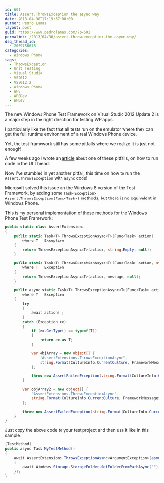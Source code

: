 ```yaml
---
id: 601
title: Assert.ThrowsException the async way
date: 2013-04-30T17:19:37+00:00
author: Pedro Lamas
layout: post
guid: https://www.pedrolamas.com/?p=601
permalink: /2013/04/30/assert-throwsexception-the-async-way/
dsq_thread_id:
  - 2069756678
categories:
  - Windows Phone
tags:
  - ThrowsException
  - Unit Testing
  - Visual Studio
  - VS2012
  - VS2012.2
  - Windows Phone
  - WP8
  - WP8Dev
  - WPDev
---
```

The new Windows Phone Test Framework on Visual Studio 2012 Update 2 is a major step in the right direction for testing WP apps.

I particularly like the fact that all tests run on the emulator where they can get the full runtime environment of a real Windows Phone device.

Yet, the test framework still has some pitfalls where we realize it is just not enough!

A few weeks ago I wrote an [article](https://www.pedrolamas.com/2013/03/25/windows-phone-8-unit-testing-in-the-ui-thread-with-vs-2012-2-ctp4/) about one of these pitfalls, on how to run code in the UI Thread.

Now I've stumbled in yet another pitfall, this time on how to run the `Assert.ThrowsException` with `async` code!

Microsoft solved this issue on the Windows 8 version of the Test Framework, by adding some `Task<Exception> Assert.ThrowsException(Func<Task>)` methods, but there is no equivalent in Windows Phone.

This is my personal implementation of these methods for the Windows Phone Test Framework:

```csharp
public static class AssertExtensions
{
    public static Task<T> ThrowsExceptionAsync<T>(Func<Task> action)
        where T : Exception
    {
        return ThrowsExceptionAsync<T>(action, string.Empty, null);
    }

    public static Task<T> ThrowsExceptionAsync<T>(Func<Task> action, string message)
        where T : Exception
    {
        return ThrowsExceptionAsync<T>(action, message, null);
    }

    public async static Task<T> ThrowsExceptionAsync<T>(Func<Task> action, string message, object[] parameters)
        where T : Exception
    {
        try
        {
            await action();
        }
        catch (Exception ex)
        {
            if (ex.GetType() == typeof(T))
            {
                return ex as T;
            }

            var objArray = new object[] { 
                "AssertExtensions.ThrowsExceptionAsync",
                string.Format(CultureInfo.CurrentCulture, FrameworkMessages.WrongExceptionThrown, message, typeof(T).Name, ex.GetType().Name, ex.Message, ex.StackTrace) 
            };

            throw new AssertFailedException(string.Format(CultureInfo.CurrentCulture, FrameworkMessages.AssertionFailed, objArray));
        }

        var objArray2 = new object[] { 
            "AssertExtensions.ThrowsExceptionAsync", 
            string.Format(CultureInfo.CurrentCulture, FrameworkMessages.NoExceptionThrown, message, typeof(T).Name)
        };

        throw new AssertFailedException(string.Format(CultureInfo.CurrentCulture, FrameworkMessages.AssertionFailed, objArray2));
    }
}
```

Just copy the above code to your test project and then use it like in this sample:

```csharp
[TestMethod]
public async Task MyTestMethod()
{
    await AssertExtensions.ThrowsExceptionAsync<ArgumentException>(async () =>
    {
        await Windows.Storage.StorageFolder.GetFolderFromPathAsync("");
    });
}
```